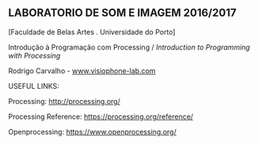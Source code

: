 ## LABORATORIO DE SOM E IMAGEM 2016/2017 
[Faculdade de Belas Artes . Universidade do Porto]

Introdução à Programação com Processing  /  *Introduction to Programming with Processing*

Rodrigo Carvalho - www.visiophone-lab.com

USEFUL LINKS:

Processing: http://processing.org/

Processing Reference: https://processing.org/reference/

Openprocessing: https://www.openprocessing.org/

